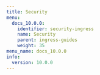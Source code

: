 ```yaml
---
title: Security
menu:
  docs_10.0.0:
    identifier: security-ingress
    name: Security
    parent: ingress-guides
    weight: 35
menu_name: docs_10.0.0
info:
  version: 10.0.0
---
```


